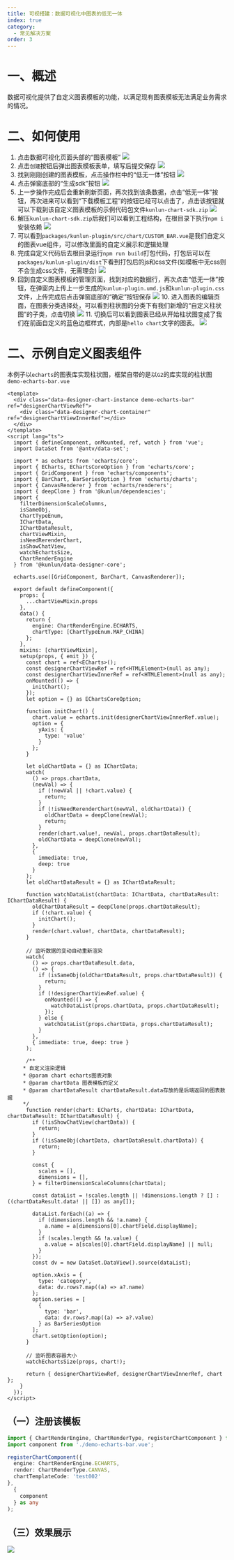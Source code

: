 ```yaml
---
title: 可视搭建：数据可视化中图表的低无一体
index: true
category:
  - 常见解决方案
order: 3
---
```

# 一、概述

数据可视化提供了自定义图表模板的功能，以满足现有图表模板无法满足业务需求的情况。

# 二、如何使用

1. 点击数据可视化页面头部的“图表模板”
   ![](https://oinone-jar.oss-cn-zhangjiakou.aliyuncs.com/welcome-document/Development/CommonSolutions/post-70-65d41e3eeaedf-20250530144825847.png)
2. 点击`创建`按钮后弹出图表模板表单，填写后提交保存
   ![](https://oinone-jar.oss-cn-zhangjiakou.aliyuncs.com/welcome-document/Development/CommonSolutions/post-70-65d41e3f94f62-20250530144825943.png)
3. 找到刚刚创建的图表模板，点击操作栏中的“低无一体”按钮
   ![](https://oinone-jar.oss-cn-zhangjiakou.aliyuncs.com/welcome-document/Development/CommonSolutions/post-70-65d41e4046262-20250530144826045.png)
4. 点击弹窗底部的“生成sdk”按钮
   ![](https://oinone-jar.oss-cn-zhangjiakou.aliyuncs.com/welcome-document/Development/CommonSolutions/post-70-65d41e40eb405-20250530144826189.png)
5. 上一步操作完成后会重新刷新页面，再次找到该条数据，点击“低无一体”按钮，再次进来可以看到“下载模板工程”的按钮已经可以点击了，点击该按钮就可以下载到该自定义图表模板的示例代码包文件`kunlun-chart-sdk.zip`
   ![](https://oinone-jar.oss-cn-zhangjiakou.aliyuncs.com/welcome-document/Development/CommonSolutions/post-70-65d41e41ad0f9-20250530144826255.png)
6. 解压`kunlun-chart-sdk.zip`后我们可以看到工程结构，在根目录下执行`npm i`安装依赖
   ![](https://oinone-jar.oss-cn-zhangjiakou.aliyuncs.com/welcome-document/Development/CommonSolutions/post-70-65d41e427b5b3-20250530144826326.png)
7. 可以看到`packages/kunlun-plugin/src/chart/CUSTOM_BAR.vue`是我们自定义的图表vue组件，可以修改里面的自定义展示和逻辑处理
8. 完成自定义代码后去根目录运行`npm run build`打包代码，打包后可以在`packages/kunlun-plugin/dist`下看到打包后的js和css文件(如模板中无css则不会生成css文件，无需理会)
   ![](https://oinone-jar.oss-cn-zhangjiakou.aliyuncs.com/welcome-document/Development/CommonSolutions/post-70-65d41e433c043-20250530144826461.png)
9. 回到自定义图表模板的管理页面，找到对应的数据行，再次点击“低无一体”按钮，在弹窗内上传上一步生成的`kunlun-plugin.umd.js`和`kunlun-plugin.css`文件，上传完成后点击弹窗底部的“确定”按钮保存
   ![](https://oinone-jar.oss-cn-zhangjiakou.aliyuncs.com/welcome-document/Development/CommonSolutions/post-70-65d41e43d4ed0-20250530144826517.png)
   10. 进入图表的编辑页面，在图表分类选择处，可以看到柱状图的分类下有我们新增的“自定义柱状图”的子类，点击切换
   ![](https://oinone-jar.oss-cn-zhangjiakou.aliyuncs.com/welcome-document/Development/CommonSolutions/post-70-65d41e447c527-20250530144826576.png)
   11. 切换后可以看到图表已经从开始柱状图变成了我们在前面自定义的蓝色边框样式，内部是`hello chart`文字的图表。
   ![](https://oinone-jar.oss-cn-zhangjiakou.aliyuncs.com/welcome-document/Development/CommonSolutions/post-70-65d41e45182f2-20250530144826637.png)

# 二、示例自定义图表组件

本例子以`echarts`的图表库实现柱状图，框架自带的是以`G2`的库实现的柱状图
`demo-echarts-bar.vue`

```vue
<template>
  <div class="data-designer-chart-instance demo-echarts-bar" ref="designerChartViewRef">
    <div class="data-designer-chart-container" ref="designerChartViewInnerRef"></div>
  </div>
</template>
<script lang="ts">
  import { defineComponent, onMounted, ref, watch } from 'vue';
  import DataSet from '@antv/data-set';

  import * as echarts from 'echarts/core';
  import { ECharts, EChartsCoreOption } from 'echarts/core';
  import { GridComponent } from 'echarts/components';
  import { BarChart, BarSeriesOption } from 'echarts/charts';
  import { CanvasRenderer } from 'echarts/renderers';
  import { deepClone } from '@kunlun/dependencies';
  import {
    filterDimensionScaleColumns,
    isSameObj,
    ChartTypeEnum,
    IChartData,
    IChartDataResult,
    chartViewMixin,
    isNeedRerenderChart,
    isShowChatView,
    watchEchartsSize,
    ChartRenderEngine
  } from '@kunlun/data-designer-core';

  echarts.use([GridComponent, BarChart, CanvasRenderer]);

  export default defineComponent({
    props: {
      ...chartViewMixin.props
    },
    data() {
      return {
        engine: ChartRenderEngine.ECHARTS,
        chartType: [ChartTypeEnum.MAP_CHINA]
      };
    },
    mixins: [chartViewMixin],
    setup(props, { emit }) {
      const chart = ref<ECharts>();
      const designerChartViewRef = ref<HTMLElement>(null as any);
      const designerChartViewInnerRef = ref<HTMLElement>(null as any);
      onMounted(() => {
        initChart();
      });
      let option = {} as EChartsCoreOption;

      function initChart() {
        chart.value = echarts.init(designerChartViewInnerRef.value);
        option = {
          yAxis: {
            type: 'value'
          }
        };
      }

      let oldChartData = {} as IChartData;
      watch(
        () => props.chartData,
        (newVal) => {
          if (!newVal || !chart.value) {
            return;
          }
          if (!isNeedRerenderChart(newVal, oldChartData)) {
            oldChartData = deepClone(newVal);
            return;
          }
          render(chart.value!, newVal, props.chartDataResult);
          oldChartData = deepClone(newVal);
        },
        {
          immediate: true,
          deep: true
        }
      );
      let oldChartDataResult = {} as IChartDataResult;

      function watchDataList(chartData: IChartData, chartDataResult: IChartDataResult) {
        oldChartDataResult = deepClone(props.chartDataResult);
        if (!chart.value) {
          initChart();
        }
        render(chart.value!, chartData, chartDataResult);
      }

      // 监听数据的变动自动重新渲染
      watch(
        () => props.chartDataResult.data,
        () => {
          if (isSameObj(oldChartDataResult, props.chartDataResult)) {
            return;
          }
          if (!designerChartViewRef.value) {
            onMounted(() => {
              watchDataList(props.chartData, props.chartDataResult);
            });
          } else {
            watchDataList(props.chartData, props.chartDataResult);
          }
        },
        { immediate: true, deep: true }
      );

      /**
     * 自定义渲染逻辑
     * @param chart echarts图表对象
     * @param chartData 图表模板的定义
     * @param chartDataResult chartDataResult.data存放的是后端返回的图表数据
     */
      function render(chart: ECharts, chartData: IChartData, chartDataResult: IChartDataResult) {
        if (!isShowChatView(chartData)) {
          return;
        }
        if (!isSameObj(chartData, chartDataResult.chartData)) {
          return;
        }

        const {
          scales = [],
          dimensions = [],
        } = filterDimensionScaleColumns(chartData);

        const dataList = !scales.length || !dimensions.length ? [] : ((chartDataResult.data! || []) as any[]);

        dataList.forEach((a) => {
          if (dimensions.length && !a.name) {
            a.name = a[dimensions[0].chartField.displayName];
          }
          if (scales.length && !a.value) {
            a.value = a[scales[0].chartField.displayName] || null;
          }
        });
        const dv = new DataSet.DataView().source(dataList);

        option.xAxis = {
          type: 'category',
          data: dv.rows?.map((a) => a?.name)
        };
        option.series = [
          {
            type: 'bar',
            data: dv.rows?.map((a) => a?.value)
          } as BarSeriesOption
        ];
        chart.setOption(option);
      }

      // 监听图表容器大小
      watchEchartsSize(props, chart!);

      return { designerChartViewRef, designerChartViewInnerRef, chart };
    }
  });
</script>

```

## （一）注册该模板

```typescript
import { ChartRenderEngine, ChartRenderType, registerChartComponent } from '@kunlun/data-designer-core';
import component from './demo-echarts-bar.vue';

registerChartComponent({
  engine: ChartRenderEngine.ECHARTS,
  render: ChartRenderType.CANVAS,
  chartTemplateCode: 'test002'
},
  {
    component
  } as any
);
```

## （三）效果展示

![](https://oinone-jar.oss-cn-zhangjiakou.aliyuncs.com/welcome-document/Development/CommonSolutions/WX20240710-163839-1024x369-20250530144826749.png)


